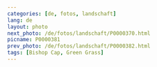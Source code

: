 ```yaml
---
categories: [de, fotos, landschaft]
lang: de
layout: photo
next_photo: /de/fotos/landschaft/P0000370.html
picname: P0000381
prev_photo: /de/fotos/landschaft/P0000382.html
tags: [Bishop Cap, Green Grass]
---
```

